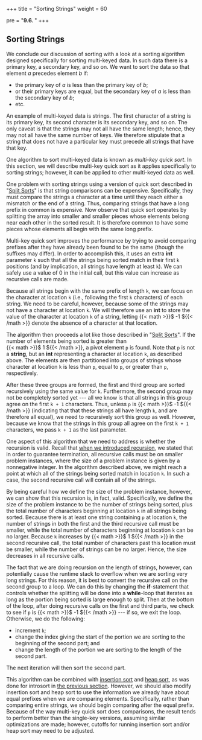 +++
title = "Sorting Strings"
weight = 60

pre = "<b>9.6. </b>"
+++

## Sorting Strings

We conclude our discussion of sorting with a look at a sorting algorithm
designed specifically for sorting multi-keyed data. In such data there
is a primary key, a secondary key, and so on. We want to sort the data
so that element *a* precedes element *b* if:

  - the primary key of *a* is less than the primary key of *b*;
  - or their primary keys are equal, but the secondary key of *a* is
    less than the secondary key of *b*;
  - etc.

An example of multi-keyed data is strings. The first character of a
string is its primary key, its second character is its secondary key,
and so on. The only caveat is that the strings may not all have the same
length; hence, they may not all have the same number of keys. We
therefore stipulate that a string that does not have a particular key
must precede all strings that have that key.

One algorithm to sort multi-keyed data is known as *multi-key quick
sort*. In this section, we will describe multi-key quick sort as it
applies specifically to sorting strings; however, it can be applied to
other multi-keyed data as well.

One problem with sorting strings using a version of quick sort described
in "[Split Sorts](/sorting/split)" is
that string comparisons can be expensive. Specifically, they must
compare the strings a character at a time until they reach either a
mismatch or the end of a string. Thus, comparing strings that have a
long prefix in common is expensive. Now observe that quick sort operates
by splitting the array into smaller and smaller pieces whose elements
belong near each other in the sorted result. It is therefore common to
have some pieces whose elements all begin with the same long prefix.

Multi-key quick sort improves the performance by trying to avoid
comparing prefixes after they have already been found to be the same
(though the suffixes may differ). In order to accomplish this, it uses
an extra **int** parameter `k` such that all the strings being sorted
match in their first `k` positions (and by implication, all strings have
length at least `k`). We can safely use a value of 0 in the initial
call, but this value can increase as recursive calls are made.

Because all strings begin with the same prefix of length `k`, we can
focus on the character at location `k` (i.e., following the first `k`
characters) of each string. We need to be careful, however, because some
of the strings may not have a character at location `k`. We will
therefore use an **int** to store the value of the character at location
`k` of a string, letting {{< math >}}$ -1 ${{< /math >}} denote the absence of a character at that
location.

The algorithm then proceeds a lot like those described in "[Split
Sorts](/sorting/split)". If the number of
elements being sorted is greater than <span style="white-space:nowrap">{{< math >}}$ 1 ${{< /math >}},</span> a pivot element `p` is found.
Note that `p` is not a **string**, but an **int** representing a
character at location `k`, as described above. The elements are then
partitioned into groups of strings whose character at location `k` is
less than `p`, equal to `p`, or greater than `p`, respectively.

After these three groups are formed, the first and third group are
sorted recursively using the same value for `k`. Furthermore, the second
group may not be completely sorted yet --- all we know is that all strings
in this group agree on the first `k + 1` characters. Thus, unless
`p` is {{< math >}}$ -1 ${{< /math >}} (indicating that that these strings all have length `k`, and
are therefore all equal), we need to recursively sort this group as
well. However, because we know that the strings in this group all agree
on the first `k + 1` characters, we pass `k + 1` as the last
parameter.

One aspect of this algorithm that we need to address is whether the
recursion is valid. Recall that [when we introduced
recursion](/trees/intro/#recursion), we stated that
in order to guarantee termination, all recursive calls must be on
smaller problem instances, where the size of a problem instance is given
by a nonnegative integer. In the algorithm described above, we might
reach a point at which all of the strings being sorted match in location
`k`. In such a case, the second recursive call will contain all of the
strings.

By being careful how we define the size of the problem instance,
however, we can show that this recursion is, in fact, valid.
Specifically, we define the size of the problem instance to be the
number of strings being sorted, plus the total number of characters
beginning at location `k` in all strings being sorted. Because there is
at least one string containing `p` at location `k`, the number of
strings in both the first and the third recursive call must be smaller,
while the total number of characters beginning at location `k` can be no
larger. Because `k` increases by {{< math >}}$ 1 ${{< /math >}} in the second recursive call, the
total number of characters past this location must be smaller, while the
number of strings can be no larger. Hence, the size decreases in all
recursive calls.

The fact that we are doing recursion on the length of strings, however,
can potentially cause the runtime stack to overflow when we are sorting
very long strings. For this reason, it is best to convert the recursive
call on the second group to a loop. We can do this by changing the
**if**-statement that controls whether the splitting will be done into a
**while**-loop that iterates as long as the portion being sorted is
large enough to split. Then at the bottom of the loop, after doing
recursive calls on the first and third parts, we check to see if `p` is
{{< math >}}$ -1 ${{< /math >}} --- if so, we exit the loop. Otherwise, we do the following:

  - increment `k`;
  - change the index giving the start of the portion we are sorting to
    the beginning of the second part; and
  - change the length of the portion we are sorting to the length of the
    second part.

The next iteration will then sort the second part.

This algorithm can be combined with [insertion
sort](/sorting/insert) and [heap
sort](/sorting/select/#heap-sort), as was done for
introsort in [the previous
section](/sorting/hybrid). However, we
should also modify insertion sort and heap sort to use the information
we already have about equal prefixes when we are comparing elements.
Specifically, rather than comparing entire strings, we should begin
comparing after the equal prefix. Because of the way multi-key quick
sort does comparisons, the result tends to perform better than the
single-key versions, assuming similar optimizations are made; however,
cutoffs for running insertion sort and/or heap sort may need to be
adjusted.
